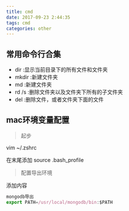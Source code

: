 ```yaml
---
title: cmd
date: 2017-09-23 2:44:35
tags: cmd
categories: other
---
```


<div><!-- more--></div>

## 常用命令行合集


- dir 			:显示当前目录下的所有文件和文件夹
- mkdir <fielname>			:新建文件夹
- md <fielname>				:新建文件夹
- rd /s 	<path>			:删除文件夹以及文件夹下所有的子文件夹
- del <path>				:删除文件，或者文件夹下面的文件

## mac环境变量配置

> 起步

vim ~/.zshrc

在末尾添加
source .bash_profile

> 配置导出环境

添加内容
```javascript
mongodb导出
export PATH=/usr/local/mongodb/bin:$PATH

```

